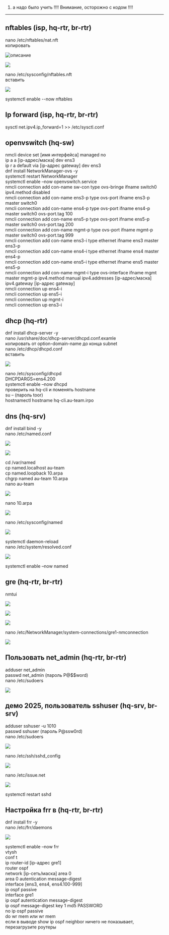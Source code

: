 1. а надо было учить !!!!  Внимание, осторожно с кодом !!!!
<hr>
<h2>nftables (isp, hq-rtr, br-rtr)</h2>

nano /etc/nftables/nat.nft <br>
копировать

![описание](/1_modul/1.jpg)

![](/1_modul/2.jpg)

nano /etc/sysconfig/nftables.nft <br>
вставить

![](/1_modul/3.jpg)

systemctl enable --now nftables

<h2>Ip forward (isp, hq-rtr, br-rtr)</h2>
sysctl net.ipv4.ip_forward=1 >> /etc/sysctl.conf <br>

<h2>openvswitch (hq-sw)</h2>

nmcli device set [имя интерфейса] managed no <br>
ip a a [ip-адрес/маска] dev ens3 <br>
ip r a default via [ip-адрес gateway] dev ens3 <br>
dnf install NetworkManager-ovs -y  <br>
systemctl restart NetworkManager <br>
systemctl enable –now openvswitch.service <br>
nmcli connection add con-name sw-con type ovs-bringe ifname switch0 ipv4.method disabled <br>
nmcli connection add con-name ens3-p type ovs-port ifname ens3-p master switch0  <br>
nmcli connection add con-name ens4-p type ovs-port ifname ens4-p master switch0 ovs-port.tag 100 <br>
nmcli connection add con-name ens5-p type ovs-port ifname ens5-p master switch0 ovs-port.tag 200 <br>
nmcli connection add con-name mgmt-p type ovs-port ifname mgmt-p master switch0 ovs-port.tag 999 <br>
nmcli connection add con-name ens3-i type ethernet ifname ens3 master ens3-p <br>
nmcli connection add con-name ens4-i type ethernet ifname ens4 master ens4-p <br>
nmcli connection add con-name ens5-i type ethernet ifname ens5 master ens5-p <br>
nmcli connection add con-name mgmt-i type ovs-interface ifname mgmt master mgmt-p ipv4.method manual ipv4.addresses [ip-адрес/маска] ipv4.gateway [ip-адрес gateway] <br>
nmcli connection up ens4-i <br>
nmcli connection up ens5-i <br>
nmcli connection up mgmt-i <br>
nmcli connection up ens3-i <br>


<h2>dhcp (hq-rtr)</h2>
dnf install dhcp-server -y <br>
nano /usr/share/doc/dhcp-server/dhcpd.conf.examle <br>
копировать от option-domain-name до конца subnet <br>
nano /etc/dhcp/dhcpd.conf <br>
вставить 

![](/1_modul/4.jpg)

nano /etc/sysconfig/dhcpd <br>
DHCPDARGS=ens4.200 <br>
systemctl enable –now dhcpd <br>
проверить на hq-cli и поменять hostname <br>
su – (пароль toor) <br>
hostnamectl hostname hq-cli.au-team.irpo <br>

<h2>dns (hq-srv)</h2>

dnf install bind -y <br>
nano /etc/named.conf

![](/1_modul/5.jpg)

![](/1_modul/6.jpg)

cd /var/named <br>
cp named.localhost au-team <br>
cp named.loopback 10.arpa <br>
chgrp named au-team 10.arpa <br>
nano au-team <br>

![](/1_modul/7.jpg)

nano 10.arpa

![](/1_modul/8.jpg)

nano /etc/sysconfig/named

![](/1_modul/18.jpg)

systemctl daemon-reload <br>
nano /etc/system/resolved.conf 

![](/1_modul/9.jpg)

systemctl enable –now named

<h2>gre (hq-rtr, br-rtr)</h2>

nmtui

![](/1_modul/10.png)

![](/1_modul/11.jpg)

![](/1_modul/12.jpg)

nano /etc/NetworkManager/system-connections/gre1-nmconnection 

![](/1_modul/13.jpg)

<h2>Пользовать net_admin (hq-rtr, br-rtr)</h2>

adduser net_admin <br>
passwd net_admin (пароль P@$$word) <br>
nano /etc/sudoers <br>

![](/1_modul/14.jpg)

<h2>демо 2025, пользователь sshuser (hq-srv, br-srv)</h2>

adduser sshuser -u 1010 <br>
passwd sshuser (пароль P@ssw0rd) <br>
nano /etc/sudoers <br>

![](/1_modul/15.jpg)

nano /etc/ssh/sshd_config

![](/1_modul/16.jpg)

nano /etc/issue.net

![](/1_modul/17.jpg)

systemctl restart sshd

<h2>Настройка frr в (hq-rtr, br-rtr)</h2>

dnf install frr -y <br>
nano /etc/frr/daemons <br>

![](/1_modul/19.jpg)
 
systemctl enable –now frr <br>
vtysh <br>
conf t <br>
ip router-id [ip-адрес gre1] <br>
router ospf <br>
network [ip-сеть/маска] area 0 <br>
area 0 autentication message-digest <br>
interface [ens3, ens4, ens4.100-999] <br>
ip ospf passive <br>
interface gre1 <br>
ip ospf autentication message-digest <br>
ip ospf message-digest key 1 md5 PASSWORD  <br>
no ip ospf passive <br>
do wr mem или wr mem <br>
если в выводе show ip ospf neighbor ничего не показывает, перезагрузите роутеры <br>
